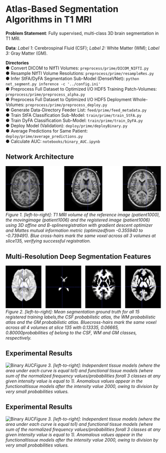 # Atlas-Based Segmentation Algorithms in T1 MRI

**Problem Statement**: Fully supervised, multi-class 3D brain segmentation in T1 MRI.

**Data**: *Label 1*: Cerebrospinal Fluid (CSF); *Label 2:* White Matter (WM); *Label 3:* Gray Matter (GM). 


**Directories**  
  ● Convert DICOM to NIfTI Volumes: `preprocess/prime/DICOM_NIFTI.py`  
  ● Resample NIfTI Volume Resolutions: `preprocess/prime/resampleRes.py`  
  ● Infer StFA/DyFA Segmentation Sub-Model (DenseVNet): `python net_segment.py inference -c '../config.ini'`  
  ● Preprocess Full Dataset to Optimized I/O HDF5 Training Patch-Volumes: `preprocess/prime/preprocess_alpha.py`  
  ● Preprocess Full Dataset to Optimized I/O HDF5 Deployment Whole-Volumes: `preprocess/prime/preprocess_deploy.py`  
  ● Generate Data-Directory Feeder List: `feed/prime/feed_metadata.py`  
  ● Train StFA Classification Sub-Model: `train/prime/train_StFA.py`  
  ● Train DyFA Classification Sub-Model: `train/prime/train_DyFA.py`  
  ● Deploy Model (Validation): `deploy/prime/deployBinary.py`  
  ● Average Predictions for Same Patient: `deploy/prime/average_predictions.py`  
  ● Calculate AUC: `notebooks/binary_AUC.ipynb`
  

## Network Architecture  
  
  
![Network Architecture](reports/images/reg00.png)*Figure 1.  [left-to-right]: T1 MRI volume of the reference image (patient1000), the movingimage (patient1006) and the registered image (patient1006) using 3D affine and B-splineregistration with gradient descent optimizer and Mattes mutual information metric (optimizedfrom -0.355940 to -0.739491). Blue cross-hairs mark the same voxel across all 3 volumes at slice135, verifying successful registration.*  
  
    
    
## Multi-Resolution Deep Segmentation Features  
  
  
![Multi-Resolution Deep Segmentation Features](reports/images/reg02.png)*Figure 2.  [left-to-right]: Mean segmentation ground truth for all 15 registered training labels,the CSF probabilistic atlas, the WM probabilistic atlas and the GM probabilistic atlas. Bluecross-hairs mark the same voxel across all 4 volumes at slice 135 with 0.13335, 0.06665, 0.80000probabilities of belong to the CSF, WM and GM classes, respectively.*  
  
    
    
## Experimental Results  
  
  
![Binary AUC](reports/images/reg03.png)*Figure 3.  [left-to-right]: Independent tissue models (where the area under each curve is equal to1) and functional tissue models (where sum of the normalized frequency values/probabilities forall 3 classes at any given intensity value is equal to 1). Anomalous values appear in the functionaltissue models after the intensity value 2000, owing to division by very small probabilities values.*



## Experimental Results  
  
  
![Binary AUC](reports/images/reg03.png)*Figure 3.  [left-to-right]: Independent tissue models (where the area under each curve is equal to1) and functional tissue models (where sum of the normalized frequency values/probabilities forall 3 classes at any given intensity value is equal to 1). Anomalous values appear in the functionaltissue models after the intensity value 2000, owing to division by very small probabilities values.*
